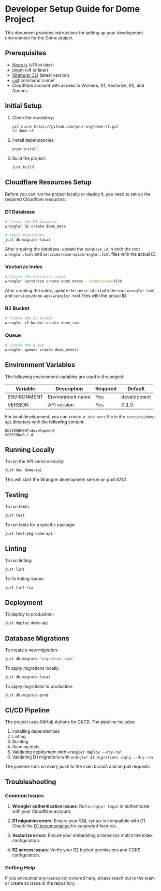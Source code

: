 # Developer Setup Guide for Dome Project

This document provides instructions for setting up your development environment for the Dome project.

## Prerequisites

- [Node.js](https://nodejs.org/) (v18 or later)
- [pnpm](https://pnpm.io/) (v8 or later)
- [Wrangler CLI](https://developers.cloudflare.com/workers/wrangler/install-and-update/) (latest version)
- [just](https://github.com/casey/just) command runner
- Cloudflare account with access to Workers, D1, Vectorize, R2, and Queues

## Initial Setup

1. Clone the repository:

   ```bash
   git clone https://github.com/your-org/dome-cf.git
   cd dome-cf
   ```

2. Install dependencies:

   ```bash
   pnpm install
   ```

3. Build the project:
   ```bash
   just build
   ```

## Cloudflare Resources Setup

Before you can run the project locally or deploy it, you need to set up the required Cloudflare resources:

### D1 Database

```bash
# Create the D1 database
wrangler d1 create dome_meta

# Apply migrations
just db-migrate-local
```

After creating the database, update the `database_id` in both the root `wrangler.toml` and `services/dome-api/wrangler.toml` files with the actual ID.

### Vectorize Index

```bash
# Create the Vectorize index
wrangler vectorize create dome_notes --dimensions=1536
```

After creating the index, update the `index_id` in both the root `wrangler.toml` and `services/dome-api/wrangler.toml` files with the actual ID.

### R2 Bucket

```bash
# Create the R2 bucket
wrangler r2 bucket create dome_raw
```

### Queue

```bash
# Create the queue
wrangler queues create dome_events
```

## Environment Variables

The following environment variables are used in the project:

| Variable    | Description      | Required | Default     |
| ----------- | ---------------- | -------- | ----------- |
| ENVIRONMENT | Environment name | Yes      | development |
| VERSION     | API version      | Yes      | 0.1.0       |

For local development, you can create a `.dev.vars` file in the `services/dome-api` directory with the following content:

```
ENVIRONMENT=development
VERSION=0.1.0
```

## Running Locally

To run the API service locally:

```bash
just dev dome-api
```

This will start the Wrangler development server on port 8787.

## Testing

To run tests:

```bash
just test
```

To run tests for a specific package:

```bash
just test-pkg dome-api
```

## Linting

To run linting:

```bash
just lint
```

To fix linting issues:

```bash
just lint-fix
```

## Deployment

To deploy to production:

```bash
just deploy dome-api
```

## Database Migrations

To create a new migration:

```bash
just db-migrate "migration_name"
```

To apply migrations locally:

```bash
just db-migrate-local
```

To apply migrations to production:

```bash
just db-migrate-prod
```

## CI/CD Pipeline

The project uses GitHub Actions for CI/CD. The pipeline includes:

1. Installing dependencies
2. Linting
3. Building
4. Running tests
5. Validating deployment with `wrangler deploy --dry-run`
6. Validating D1 migrations with `wrangler d1 migrations apply --dry-run`

The pipeline runs on every push to the main branch and on pull requests.

## Troubleshooting

### Common Issues

1. **Wrangler authentication issues**: Run `wrangler login` to authenticate with your Cloudflare account.

2. **D1 migration errors**: Ensure your SQL syntax is compatible with D1. Check the [D1 documentation](https://developers.cloudflare.com/d1/) for supported features.

3. **Vectorize errors**: Ensure your embedding dimensions match the index configuration.

4. **R2 access issues**: Verify your R2 bucket permissions and CORS configuration.

### Getting Help

If you encounter any issues not covered here, please reach out to the team or create an issue in the repository.
